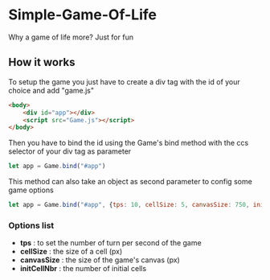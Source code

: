 # Simple-Game-Of-Life

Why a game of life more? Just for fun

## How it works

To setup the game you just have to create a div tag with the id of your choice and add "game.js"

```html
<body>
    <div id="app"></div>
    <script src="Game.js"></script>
</body>
```

Then you have to bind the id using the Game's bind method with the ccs selector of your div tag as parameter

```javascript
let app = Game.bind("#app")
```

This method can also take an object as second parameter to config some game options

```javascript
let app = Game.bind("#app", {tps: 10, cellSize: 5, canvasSize: 750, initCellNbr: 20})
```

### Options list

* **tps** : to set the number of turn per second of the game
* **cellSize** : the size of a cell (px)
* **canvasSize** : the size of the game's canvas (px)
* **initCellNbr** : the number of initial cells
